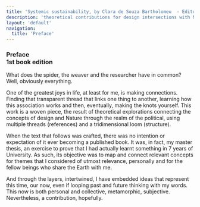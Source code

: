 ```yaml
---
title: 'Systemic sustainability, by Clara de Souza Bartholomeu  - Editora Sabiá'
description: 'theoretical contributions for design intersections with Nature and the political.'
layout: 'default'
navigation:
  title: 'Preface'
---
```


<link rel="stylesheet" href="/9786599492931/css/style-green.css">

### Preface <br>1st book edition

What does the spider, the weaver and the researcher have in common? Well, obviously everything.

One of the greatest joys in life, at least for me, is making connections. Finding that transparent thread that links one thing to another, learning how this association works and then, eventually, making the knots yourself. This work is a woven piece, the result of theoretical explorations connecting the concepts of design and Nature through the realm of the political, using multiple threads (references) and a tridimensional loom (structure). 

When the text that follows was crafted, there was no intention or expectation of it ever becoming a published book. It was, in fact, my master thesis, an exercise to prove that I had actually learnt something in 7 years of University. As such, its objective was to map and connect relevant concepts for themes that I considered of utmost relevance, personally and for the fellow beings who share the Earth with me. 

And through the layers, intertwined, I have embedded ideas that represent this time,  our now, even if looping past and future thinking with my words. This now is both personal and collective, metamorphic, subjective. Nevertheless, a contribution, hopefully. 
